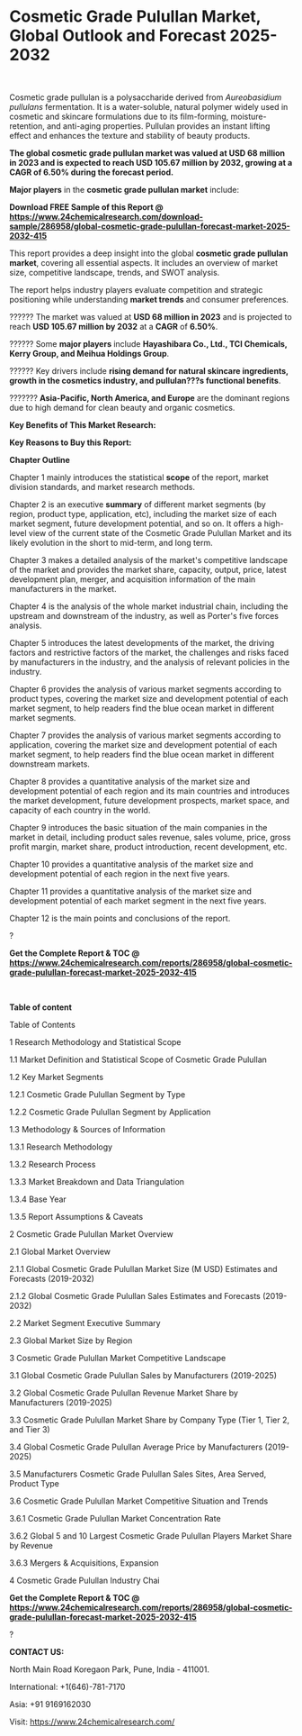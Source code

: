 <h1>Cosmetic Grade Pulullan Market, Global Outlook and Forecast 2025-2032</h1><br/><p>Cosmetic grade pullulan is a polysaccharide derived from <em>Aureobasidium pullulans</em> fermentation. It is a water-soluble, natural polymer widely used in cosmetic and skincare formulations due to its film-forming, moisture-retention, and anti-aging properties. Pullulan provides an instant lifting effect and enhances the texture and stability of beauty products.</p>
 
 
 
 <p><strong>The global cosmetic grade pullulan market was valued at USD 68 million in 2023 and is expected to reach USD 105.67 million by 2032, growing at a <strong>CAGR</strong> of 6.50% during the forecast period.</strong></p>
 
 
 
 <p><strong>Major players</strong> in the <strong>cosmetic grade pullulan market</strong> include:</p>
 
 
 
 <div><b>Download FREE Sample of this Report @ <a href="https://www.24chemicalresearch.com/download-sample/286958/global-cosmetic-grade-pulullan-forecast-market-2025-2032-415">https://www.24chemicalresearch.com/download-sample/286958/global-cosmetic-grade-pulullan-forecast-market-2025-2032-415</a></b></div>
 
 
 
 <p>This report provides a deep insight into the global <strong>cosmetic grade pullulan market</strong>, covering all essential aspects. It includes an overview of market size, competitive landscape, trends, and SWOT analysis.</p>
 
 
 
 <p>The report helps industry players evaluate competition and strategic positioning while understanding <strong>market trends</strong> and consumer preferences.</p>
 
 
 
 <p>?????? The market was valued at <strong>USD 68 million in 2023</strong> and is projected to reach <strong>USD 105.67 million by 2032</strong> at a <strong>CAGR</strong> of <strong>6.50%</strong>.</p>
 
 
 
 <p>?????? Some <strong>major players</strong> include <strong>Hayashibara Co., Ltd., TCI Chemicals, Kerry Group, and Meihua Holdings Group</strong>.</p>
 
 
 
 <p>?????? Key drivers include <strong>rising demand for natural skincare ingredients, growth in the cosmetics industry, and pullulan???s functional benefits</strong>.</p>
 
 
 
 <p>??????? <strong>Asia-Pacific, North America, and Europe</strong> are the dominant regions due to high demand for clean beauty and organic cosmetics.</p>
 
 
 
 <p><strong>Key Benefits of This Market Research:</strong></p>
 
 
 
 <p><strong>Key <strong>Reasons to Buy</strong> this Report:</strong></p>
 
 
 
 <p><strong>Chapter Outline</strong></p>
 
 
 
 <p>Chapter 1 mainly introduces the statistical <strong>scope</strong> of the report, market division standards, and market research methods.</p>
 
 
 
 <p>Chapter 2 is an executive <strong>summary</strong> of different market segments (by region, product type, application, etc), including the market size of each market segment, future development potential, and so on. It offers a high-level view of the current state of the Cosmetic Grade Pulullan Market and its likely evolution in the short to mid-term, and long term.</p>
 
 
 
 <p>Chapter 3 makes a detailed analysis of the market&#39;s competitive landscape of the market and provides the market share, capacity, output, price, latest development plan, merger, and acquisition information of the main manufacturers in the market.</p>
 
 
 
 <p>Chapter 4 is the analysis of the whole market industrial chain, including the upstream and downstream of the industry, as well as Porter&#39;s five forces analysis.</p>
 
 
 
 <p>Chapter 5 introduces the latest developments of the market, the driving factors and restrictive factors of the market, the challenges and risks faced by manufacturers in the industry, and the analysis of relevant policies in the industry.</p>
 
 
 
 <p>Chapter 6 provides the analysis of various market segments according to product types, covering the market size and development potential of each market segment, to help readers find the blue ocean market in different market segments.</p>
 
 
 
 <p>Chapter 7 provides the analysis of various market segments according to application, covering the market size and development potential of each market segment, to help readers find the blue ocean market in different downstream markets.</p>
 
 
 
 <p>Chapter 8 provides a quantitative analysis of the market size and development potential of each region and its main countries and introduces the market development, future development prospects, market space, and capacity of each country in the world.</p>
 
 
 
 <p>Chapter 9 introduces the basic situation of the main companies in the market in detail, including product sales revenue, sales volume, price, gross profit margin, market share, product introduction, recent development, etc.</p>
 
 
 
 <p>Chapter 10 provides a quantitative analysis of the market size and development potential of each region in the next five years.</p>
 
 
 
 <p>Chapter 11 provides a quantitative analysis of the market size and development potential of each market segment in the next five years.</p>
 
 
 
 <p>Chapter 12 is the main points and conclusions of the report.</p>
 
 
 
 <p>? </p>
 
 
 
 <div><b>Get the Complete Report & TOC @ <a href="https://www.24chemicalresearch.com/reports/286958/global-cosmetic-grade-pulullan-forecast-market-2025-2032-415">https://www.24chemicalresearch.com/reports/286958/global-cosmetic-grade-pulullan-forecast-market-2025-2032-415</a></b></div>
 
 
 
 <p><br />
 
 <b>Table of content</b></p>
 
 
 
 <p>Table of Contents<br />
 
 1 Research Methodology and Statistical Scope<br />
 
 1.1 Market Definition and Statistical Scope of Cosmetic Grade Pulullan<br />
 
 1.2 Key Market Segments<br />
 
 1.2.1 Cosmetic Grade Pulullan Segment by Type<br />
 
 1.2.2 Cosmetic Grade Pulullan Segment by Application<br />
 
 1.3 Methodology & Sources of Information<br />
 
 1.3.1 Research Methodology<br />
 
 1.3.2 Research Process<br />
 
 1.3.3 Market Breakdown and Data Triangulation<br />
 
 1.3.4 Base Year<br />
 
 1.3.5 Report Assumptions & Caveats<br />
 
 2 Cosmetic Grade Pulullan Market Overview<br />
 
 2.1 Global Market Overview<br />
 
 2.1.1 Global Cosmetic Grade Pulullan Market Size (M USD) Estimates and Forecasts (2019-2032)<br />
 
 2.1.2 Global Cosmetic Grade Pulullan Sales Estimates and Forecasts (2019-2032)<br />
 
 2.2 Market Segment Executive Summary<br />
 
 2.3 Global Market Size by Region<br />
 
 3 Cosmetic Grade Pulullan Market Competitive Landscape<br />
 
 3.1 Global Cosmetic Grade Pulullan Sales by Manufacturers (2019-2025)<br />
 
 3.2 Global Cosmetic Grade Pulullan Revenue Market Share by Manufacturers (2019-2025)<br />
 
 3.3 Cosmetic Grade Pulullan Market Share by Company Type (Tier 1, Tier 2, and Tier 3)<br />
 
 3.4 Global Cosmetic Grade Pulullan Average Price by Manufacturers (2019-2025)<br />
 
 3.5 Manufacturers Cosmetic Grade Pulullan Sales Sites, Area Served, Product Type<br />
 
 3.6 Cosmetic Grade Pulullan Market Competitive Situation and Trends<br />
 
 3.6.1 Cosmetic Grade Pulullan Market Concentration Rate<br />
 
 3.6.2 Global 5 and 10 Largest Cosmetic Grade Pulullan Players Market Share by Revenue<br />
 
 3.6.3 Mergers & Acquisitions, Expansion<br />
 
 4 Cosmetic Grade Pulullan Industry Chai</p>
 
 
 
 <div><b>Get the Complete Report & TOC @ <a href="https://www.24chemicalresearch.com/reports/286958/global-cosmetic-grade-pulullan-forecast-market-2025-2032-415">https://www.24chemicalresearch.com/reports/286958/global-cosmetic-grade-pulullan-forecast-market-2025-2032-415</a></b></div>
 
 
 
 <p>? </p>
 
 
 
 <p><b>CONTACT US:</b><br />
 
 North Main Road Koregaon Park, Pune, India - 411001.<br />
 
 International: +1(646)-781-7170<br />
 
 Asia: +91 9169162030<br />
 
 Visit: <a href="https://www.24chemicalresearch.com/">https://www.24chemicalresearch.com/</a></p>